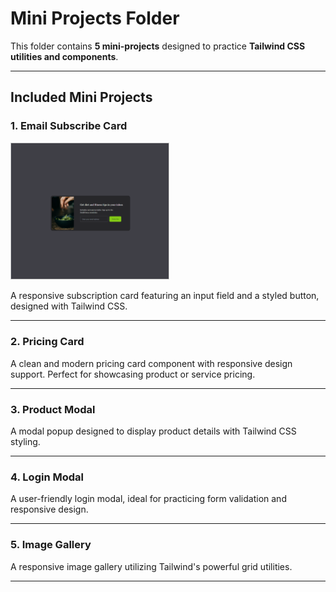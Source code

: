# Mini Projects Folder

This folder contains **5 mini-projects** designed to practice **Tailwind CSS utilities and components**.

---

## Included Mini Projects

### 1. Email Subscribe Card

<img src="email-subscribe/images/email-subscribe.png" alt="Email Subscribe Card"  style="width: 50%; border: 1px solid #ccc;">

A responsive subscription card featuring an input field and a styled button, designed with Tailwind CSS.

---

### 2. Pricing Card

A clean and modern pricing card component with responsive design support. Perfect for showcasing product or service pricing.

---

### 3. Product Modal

A modal popup designed to display product details with Tailwind CSS styling.

---

### 4. Login Modal

A user-friendly login modal, ideal for practicing form validation and responsive design.

---

### 5. Image Gallery

A responsive image gallery utilizing Tailwind's powerful grid utilities.

---
